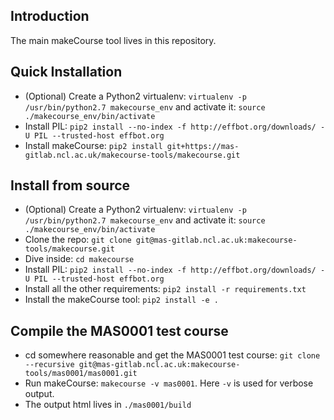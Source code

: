 ## Introduction
The main makeCourse tool lives in this repository.

## Quick Installation
 * (Optional) Create a Python2 virtualenv: `virtualenv -p /usr/bin/python2.7 makecourse_env` and activate it: `source ./makecourse_env/bin/activate`
 * Install PIL: `pip2 install --no-index -f http://effbot.org/downloads/ -U PIL --trusted-host effbot.org`
 * Install makeCourse: `pip2 install git+https://mas-gitlab.ncl.ac.uk/makecourse-tools/makecourse.git` 

## Install from source 
 * (Optional) Create a Python2 virtualenv: `virtualenv -p /usr/bin/python2.7 makecourse_env` and activate it: `source ./makecourse_env/bin/activate`
 * Clone the repo: `git clone git@mas-gitlab.ncl.ac.uk:makecourse-tools/makecourse.git`
 * Dive inside: `cd makecourse`
 * Install PIL: `pip2 install --no-index -f http://effbot.org/downloads/ -U PIL --trusted-host effbot.org`
 * Install all the other requirements: `pip2 install -r requirements.txt`
 * Install the makeCourse tool: `pip2 install -e .`

## Compile the MAS0001 test course
 * cd somewhere reasonable and get the MAS0001 test course: `git clone --recursive git@mas-gitlab.ncl.ac.uk:makecourse-tools/mas0001/mas0001.git`
 * Run makeCourse: `makecourse -v mas0001`. Here `-v` is used for verbose output.
 * The output html lives in `./mas0001/build`
